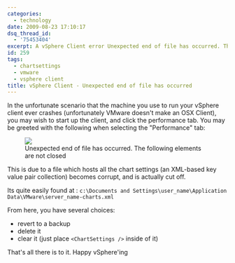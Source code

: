 ```yaml
---
categories:
  - technology
date: 2009-08-23 17:10:17
dsq_thread_id:
  - '75453404'
excerpt: A vSphere Client error Unexpected end of file has occurred. The following elements are not closed.
id: 259
tags:
  - chartsettings
  - vmware
  - vsphere client
title: vSphere Client - Unexpected end of file has occurred
---
```


In the unfortunate scenario that the machine you use to run your vSphere client ever crashes (unfortunately VMware doesn't make an OSX Client), you may wish to start up the client, and click the performance tab. You may be greeted with the following when selecting the "Performance" tab:

<figure>
  <img src="/images/2009/08/vSphereClient_Unexpected.png">
  <figcaption>Unexpected end of file has occurred. The following elements are not closed</figcaption>
</figure>

This is due to a file which hosts all the chart settings (an XML-based key value pair collection) becomes corrupt, and is actually cut off.

Its quite easily found at : `c:\Documents and Settings\user_name\Application Data\VMware\server_name-charts.xml`

From here, you have several choices:

  * revert to a backup
  * delete it
  * clear it (just place `<ChartSettings />` inside of it)

That's all there is to it. Happy vSphere'ing